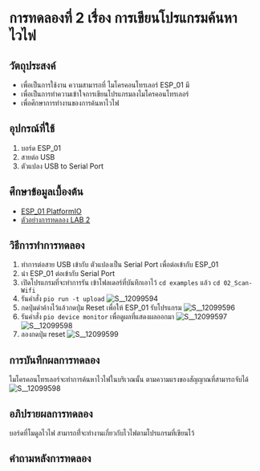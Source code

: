 # การทดลองที่ 2 เรื่อง การเขียนโปรแกรมค้นหาไวไฟ  
## วัตถุประสงค์ 
  * เพื่อเป็นการใช้งาน ความสามารถที่ ไมโครคอนโทรเลอร์ ESP_01 มี
  * เพื่อเป็นการทำความเข้าใจการเขียนโปรแกรมลงไมโครคอนโทรเลอร์
  * เพื่อศึกษาการทำงานของการค้นหาไวไฟ
## อุปกรณ์ที่ใช้ 
  1. บอร์ด ESP_01
  2. สายต่อ USB
  3. ตัวแปลง USB to Serial Port 
## ศึกษาข้อมูลเบื้องต้น
  * [ESP_01 PlatformIO](https://docs.platformio.org/en/latest/boards/espressif8266/esp01.html)
  * [ตัวอย่างการทดลอง LAB 2](https://youtu.be/yBjab0UNuB8)
## วิธีการทำการทดลอง 
  1. ทำการต่อสาย USB เข้ากับ ตัวแปลงเป็น Serial Port เพื่อต่อเข้ากับ ESP_01
  2. นำ ESP_01 ต่อเข้ากับ Serial Port
  3. เปิดโปรแกรมที่จะทำการรัน เข้าโฟลเดอร์ที่บันทึกเอาไว้ `cd examples` แล้ว `cd 02_Scan-Wifi`
  4. รันคำสั่ง `pio run -t upload`
![S__12099594](https://user-images.githubusercontent.com/80879119/111988217-c8ecda00-8b42-11eb-9fb2-69a3315d0013.jpg)
  5. กดปุ่มดำค้างไว้แล้วกดปุ่ม Reset เพื่อให้ ESP_01 รับโปรแกรม
![S__12099596](https://user-images.githubusercontent.com/80879119/111988264-dd30d700-8b42-11eb-9e62-d6fbf365755c.jpg)
  6. รันคำสั่ง `pio device monitor` เพื่อดูผลที่แสดงผลออกมา
![S__12099597](https://user-images.githubusercontent.com/80879119/111988329-f46fc480-8b42-11eb-851c-d2fd02a292a3.jpg)
![S__12099598](https://user-images.githubusercontent.com/80879119/111988393-081b2b00-8b43-11eb-9141-67f770ae1d66.jpg)
  7. ลองกดปุ่ม reset 
![S__12099599](https://user-images.githubusercontent.com/80879119/111988397-09e4ee80-8b43-11eb-87c5-4ce2b275e26e.jpg)
## การบันทึกผลการทดลอง
 ไมโครคอนโทรเลอร์จะทำการค้นหาไวไฟในบริเวณนั้น ตามความแรงของสัญญาณที่สามารถจับได้
![S__12099598](https://user-images.githubusercontent.com/80879119/111988393-081b2b00-8b43-11eb-9141-67f770ae1d66.jpg)
## อภิปรายผลการทดลอง 
 บอร์ดที่โมดูลไวไฟ สามารถที่่จะทำงานเกี่ยวกับไวไฟตามโปรแกรมที่เขียนไว้
## คำถามหลังการทดลอง 
